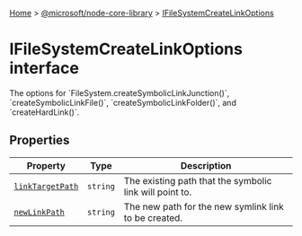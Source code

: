 [Home](./index) &gt; [@microsoft/node-core-library](./node-core-library.md) &gt; [IFileSystemCreateLinkOptions](./node-core-library.ifilesystemcreatelinkoptions.md)

# IFileSystemCreateLinkOptions interface

The options for \`FileSystem.createSymbolicLinkJunction()\`, \`createSymbolicLinkFile()\`, \`createSymbolicLinkFolder()\`, and \`createHardLink()\`.

## Properties

|  Property | Type | Description |
|  --- | --- | --- |
|  [`linkTargetPath`](./node-core-library.ifilesystemcreatelinkoptions.linktargetpath.md) | `string` | The existing path that the symbolic link will point to. |
|  [`newLinkPath`](./node-core-library.ifilesystemcreatelinkoptions.newlinkpath.md) | `string` | The new path for the new symlink link to be created. |

